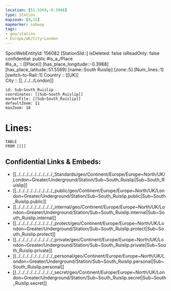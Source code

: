 ```yaml
---
location: [51.5569,-0.3988] 
type: Station 
mapzoom: [8,15] 
mapmarker: subway 
tags:
- geo/station
- Europe/UK/City~London
---
```

SpocWebEntityId: 156082
[StationSId::] 
isDeleted: false
isReadOnly: false
confidential: public
#is_a_/Place  
#is_a_ :: [[Place]] 
[has_place_longitude::-0.3988] 
[has_place_latitude::51.5569] 
[name::South Ruislip] 
[zone::5] 
[Num_lines::1] 
[switch-to-Rail::1] 
Country :: [[UK]]  
City :: [[../../../London]]  


```leaflet
id: Sub~South_Ruislip
coordinates: [[Sub~South_Ruislip]] 
markerFile: [[Sub~South_Ruislip]] 
defaultZoom: 11 
maxZoom: 18
```


# Lines: 
```dataview
TABLE 
FROM [[]] 
```

## Confidential Links & Embeds: 
- [[../../../../../../../../../_Standards/geo/Continent/Europe/Europe~North/UK/London~Greater/Underground/Station/Sub~South_Ruislip|Sub~South_Ruislip]] 
- [[../../../../../../../../../_public/geo/Continent/Europe/Europe~North/UK/London~Greater/Underground/Station/Sub~South_Ruislip.public|Sub~South_Ruislip.public]] 
- [[../../../../../../../../../_internal/geo/Continent/Europe/Europe~North/UK/London~Greater/Underground/Station/Sub~South_Ruislip.internal|Sub~South_Ruislip.internal]] 
- [[../../../../../../../../../_protect/geo/Continent/Europe/Europe~North/UK/London~Greater/Underground/Station/Sub~South_Ruislip.protect|Sub~South_Ruislip.protect]] 
- [[../../../../../../../../../_private/geo/Continent/Europe/Europe~North/UK/London~Greater/Underground/Station/Sub~South_Ruislip.private|Sub~South_Ruislip.private]] 
- [[../../../../../../../../../_personal/geo/Continent/Europe/Europe~North/UK/London~Greater/Underground/Station/Sub~South_Ruislip.personal|Sub~South_Ruislip.personal]] 
- [[../../../../../../../../../_secret/geo/Continent/Europe/Europe~North/UK/London~Greater/Underground/Station/Sub~South_Ruislip.secret|Sub~South_Ruislip.secret]] 
